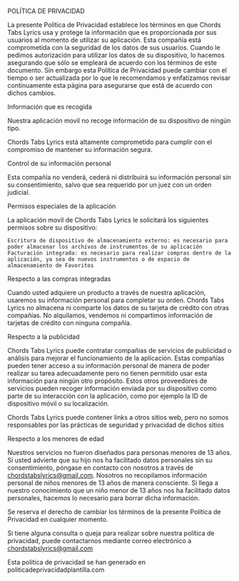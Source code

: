 POLÍTICA DE PRIVACIDAD

La presente Política de Privacidad establece los términos en que Chords Tabs Lyrics usa y protege la información que es proporcionada por sus usuarios al momento de utilizar su aplicación. Esta compañía está comprometida con la seguridad de los datos de sus usuarios. Cuando le pedimos autorización para utilizar los datos de su dispositivo, lo hacemos asegurando que sólo se empleará de acuerdo con los términos de este documento. Sin embargo esta Política de Privacidad puede cambiar con el tiempo o ser actualizada por lo que le recomendamos y enfatizamos revisar continuamente esta página para asegurarse que está de acuerdo con dichos cambios.

Información que es recogida

Nuestra aplicación movil no recoge información de su dispositivo de ningún tipo.

Chords Tabs Lyrics está altamente comprometido para cumplir con el compromiso de mantener su información segura.

Control de su información personal

Esta compañía no venderá, cederá ni distribuirá su información personal sin su consentimiento, salvo que sea requerido por un juez con un orden judicial.

Permisos especiales de la aplicación

La aplicación movil de Chords Tabs Lyrics le solicitará los siguientes permisos sobre su dispositivo:

    Escritura de dispositivo de almacenamiento externo: es necesario para poder almacenar los archivos de instrumentos de su aplicación
    Facturación integrada: es necesario para realizar compras dentro de la aplicación, ya sea de nuevos instrumentos o de espacio de almacenamiento de Favoritos

Respecto a las compras integradas

Cuando usted adquiere un producto a través de nuestra aplicación, usaremos su información personal para completar su orden. Chords Tabs Lyrics no almacena ni comparte los datos de su tarjeta de crédito con otras compañías. No alquilamos, vendemos ni compartimos información de tarjetas de crédito con ninguna compañía.

Respecto a la publicidad

Chords Tabs Lyrics puede contratar compañias de servicios de publicidad o análisis para mejorar el funcionamiento de la aplicación. Estas compañías pueden tener acceso a su información personal de manera de poder realizar su tarea adecuadamente pero no tienen permitido usar esta información para ningún otro propósito. Estos otros proveedores de servicios pueden recoger información enviada por su dispositivo como parte de su interacción con la aplicación, como por ejemplo la ID de dispositivo móvil o su localización.

Chords Tabs Lyrics puede contener links a otros sitios web, pero no somos responsables por las prácticas de seguridad y privacidad de dichos sitios

Respecto a los menores de edad

Nuestros servicios no fueron diseñados para personas menores de 13 años. Si usted advierte que su hijo nos ha facilitado datos personales sin su consentimiento, póngase en contacto con nosotros a través de chordstabslyrics@gmail.com. Nosotros no recopilamos información personal de niños menores de 13 años de manera consciente. Si llega a nuestro conocimiento que un niño menor de 13 años nos ha facilitado datos personales, hacemos lo necesario para borrar dicha información.

Se reserva el derecho de cambiar los términos de la presente Política de Privacidad en cualquier momento.

Si tiene alguna consulta o queja para realizar sobre nuestra política de privacidad, puede contactarnos mediante correo electrónico a chordstabslyrics@gmail.com

Esta politica de privacidad se han generado en politicadeprivacidadplantilla.com
